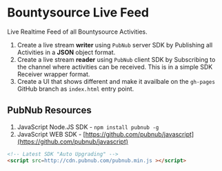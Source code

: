 # Bountysource Live Feed

Live Realtime Feed of all Bountysource Activities.

 1. Create a live stream **writer** using `PubNub` server SDK by Publishing all Activities in a **JSON** object format.
 2. Create a live stream **reader** using `PubNub` client SDK by Subscribing to the channel where activities can be received.  This is in a simple SDK Receiver wrapper format.
 3. Create a UI that shows different and make it availbale on the `gh-pages` GitHub branch as `index.html` entry point.

## PubNub Resources

 1. JavaScript Node.JS SDK - `npm install pubnub -g`
 2. JavaScript WEB SDK - [https://github.com/pubnub/javascript](https://github.com/pubnub/javascript)

```html
<!-- Latest SDK "Auto Upgrading" -->
<script src=http://cdn.pubnub.com/pubnub.min.js ></script>
```
